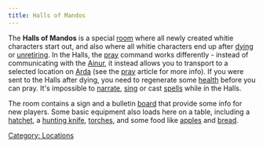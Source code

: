 ```yaml
---
title: Halls of Mandos
---
```


The **Halls of Mandos** is a special [room](room "wikilink") where all
newly created whitie characters start out, and also where all whitie
characters end up after [dying](death "wikilink") or
[unretiring](retire "wikilink"). In the Halls, the
[pray](pray "wikilink") command works differently - instead of
communicating with the [Ainur](Ainur "wikilink"), it instead allows you
to transport to a selected location on [Arda](Arda "wikilink") (see the
[pray](pray "wikilink") article for more info). If you were sent to the
Halls after dying, you need to regenerate some
[health](hit_points "wikilink") before you can pray. It's impossible to
[narrate](narrate "wikilink"), [sing](sing "wikilink") or cast
[spells](spell "wikilink") while in the Halls.

The room contains a sign and a bulletin [board](board "wikilink") that
provide some info for new players. Some basic equipment also loads here
on a table, including a [hatchet](hatchet "wikilink"), a [hunting
knife](hunting_knife "wikilink"), [torches](torch "wikilink"), and some
food like [apples](apple "wikilink") and
[bread](loaf_of_bread "wikilink").

[Category: Locations](Category:_Locations "wikilink")